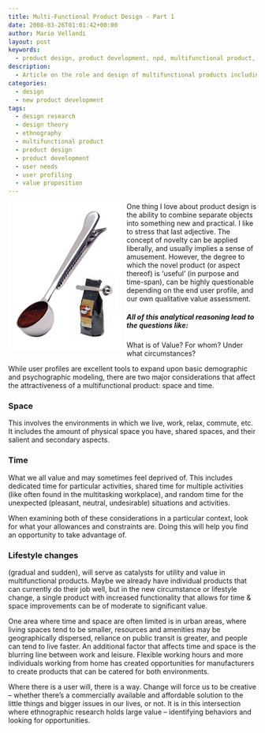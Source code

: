 ```yaml
---
title: Multi-Functional Product Design - Part 1
date: 2008-03-26T01:01:42+00:00
author: Mario Vellandi
layout: post
keywords:
  - product design, product development, npd, multifunctional product, design theory, user centered design, user needs, space, time
description:
  - Article on the role and design of multifunctional products including factors that affect their attractiveness to potential users -- space and time.
categories:
  - design
  - new product development
tags:
  - design research
  - design theory
  - ethnography
  - multifunctional product
  - product design
  - product development
  - user needs
  - user profiling
  - value proposition
---
```

<img style="margin:0 10px 0 0;" src="../wp-content/uploads/2008/03/design-hybridspoonclip.jpg" alt="spoon clip" align="left" />One thing I love about product design is the ability to combine separate objects into something new and practical. I like to stress that last adjective. The concept of novelty can be applied liberally, and usually implies a sense of amusement. However, the degree to which the novel product (or aspect thereof) is &#8216;useful&#8217; (in purpose and time-span), can be highly questionable depending on the end user profile, and our own qualitative value assessment.

##### All of this analytical reasoning lead to the questions like:

What is of Value? For whom? Under what circumstances?

While user profiles are excellent tools to expand upon basic demographic and psychographic modeling, there are two major considerations that affect the attractiveness of a multifunctional product: space and time.

### Space

This involves the environments in which we live, work, relax, commute, etc. It includes the amount of physical space you have, shared spaces, and their salient and secondary aspects.

### Time

What we all value and may sometimes feel deprived of. This includes dedicated time for particular activities, shared time for multiple activities (like often found in the multitasking workplace), and random time for the unexpected (pleasant, neutral, undesirable) situations and activities.

When examining both of these considerations in a particular context, look for what your allowances and constraints are. Doing this will help you find an opportunity to take advantage of.

### Lifestyle changes

(gradual and sudden), will serve as catalysts for utility and value in multifunctional products. Maybe we already have individual products that can currently do their job well, but in the new circumstance or lifestyle change, a single product with increased functionality that allows for time & space improvements can be of moderate to significant value.

One area where time and space are often limited is in urban areas, where living spaces tend to be smaller, resources and amenities may be geographically dispersed, reliance on public transit is greater, and people can tend to live faster. An additional factor that affects time and space is the blurring line between work and leisure. Flexible working hours and more individuals working from home has created opportunities for manufacturers to create products that can be catered for both environments.

Where there is a user will, there is a way. Change will force us to be creative &#8211; whether there&#8217;s a commercially available and affordable solution to the little things and bigger issues in our lives, or not. It is in this intersection where ethnographic research holds large value &#8211; identifying behaviors and looking for opportunities.
